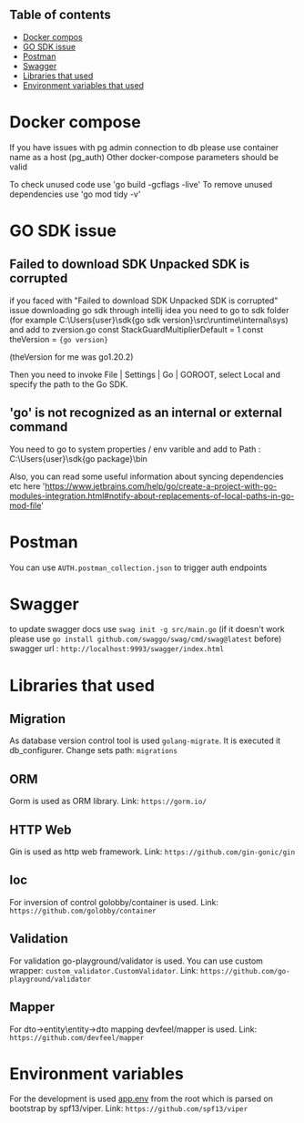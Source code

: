 ## Table of contents
* [Docker compos](#docker-compose)
* [GO SDK issue](#go-sdk-issue)
* [Postman](#postman)
* [Swagger](#swagger)
* [Libraries that used](#libraries-that-used)
* [Environment variables that used](#environment-variables)

# Docker compose

If you have issues with pg admin connection to db please use container name as a host (pg_auth) 
Other docker-compose parameters should be valid

To check unused code use 'go build -gcflags -live'
To remove unused dependencies use 'go mod tidy -v'

# GO SDK issue
## Failed to download SDK Unpacked SDK is corrupted
if you faced with "Failed to download SDK Unpacked SDK is corrupted" issue downloading go sdk through intellij idea
you need to go to sdk folder (for example C:\Users\{user}\sdk\{go sdk version}\src\runtime\internal\sys) and
add to zversion.go 
const StackGuardMultiplierDefault = 1 
const theVersion = `{go version}` 

(theVersion for me was go1.20.2)
 
Then you need to invoke File | Settings | Go | GOROOT, select Local and specify the path to the Go SDK.
 
## 'go' is not recognized as an internal or external command
You need to go to system properties / env varible and add to Path : C:\Users\{user}\sdk\{go package}\bin

Also, you can read some useful information about syncing dependencies etc here 
'https://www.jetbrains.com/help/go/create-a-project-with-go-modules-integration.html#notify-about-replacements-of-local-paths-in-go-mod-file'

# Postman
You can use `AUTH.postman_collection.json` to trigger auth endpoints

# Swagger
to update swagger docs use `swag init -g src/main.go`
(if it doesn't work please use `go install github.com/swaggo/swag/cmd/swag@latest` before)
swagger url : `http://localhost:9993/swagger/index.html`

# Libraries that used
## Migration
As database version control tool is used `golang-migrate`. It is executed it db_configurer. Change sets path: `migrations`

## ORM
Gorm is used as ORM library. Link: `https://gorm.io/`

## HTTP Web
Gin is used as http web framework. Link: `https://github.com/gin-gonic/gin`

## Ioc
For inversion of control golobby/container is used. Link: `https://github.com/golobby/container`

## Validation
For validation go-playground/validator is used. You can use custom wrapper: `custom_validator.CustomValidator`. Link: `https://github.com/go-playground/validator`

## Mapper
For dto->entity\entity->dto mapping devfeel/mapper is used. Link: `https://github.com/devfeel/mapper` 

# Environment variables
For the development is used [app.env](app.env) from the root which is parsed on bootstrap by spf13/viper. Link: `https://github.com/spf13/viper`